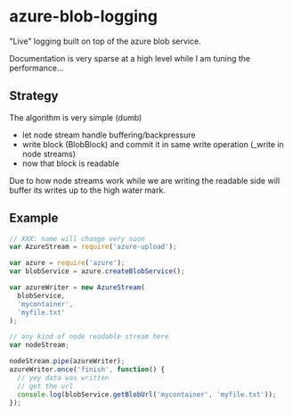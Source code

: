 azure-blob-logging
==================

"Live" logging built on top of the azure blob  service.

Documentation is very sparse at a high level while I am tuning the performance...

## Strategy

The algorithm is very simple (dumb)

 - let node stream handle buffering/backpressure
 - write block (BlobBlock) and commit it in same write operation (_write in node streams)
 - now that block is readable
 
Due to how node streams work while we are writing the readable side will buffer its writes up to the high water mark.

## Example

```js
// XXX: name will change very soon
var AzureStream = require('azure-upload');

var azure = require('azure');
var blobService = azure.createBlobService();

var azureWriter = new AzureStream(
  blobService,
  'mycontainer',
  'myfile.txt'
);

// any kind of node readable stream here
var nodeStream;

nodeStream.pipe(azureWriter);
azureWriter.once('finish', function() {
  // yey data was written
  // get the url
  console.log(blobService.getBlobUrl('mycontainer', 'myfile.txt'));
});

```
